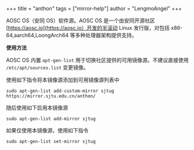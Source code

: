 +++
title = "anthon"
tags = ["mirror-help"]
author = "LengmoAngel"
+++

AOSC OS（安同 OS）软件源。AOSC OS 是一个由安同开源社区 [https://aosc.io](https://aosc.io）开发的半滚动 Linux 发行版，对包括 x86-64,aarch64,LoongArch64 等多种处理器架构提供支持。

**使用方法**

AOSC OS 内置 `apt-gen-list` 用于切换社区提供的可用镜像源。不建议直接使用 `/etc/apt/sources.list` 变更镜像。

使用如下指令将本镜像源添加到可用镜像源列表中
```
sudo apt-gen-list add-custom-mirror sjtug https://mirror.sjtu.edu.cn/anthon/
```
随后使用如下启用本镜像源
```
sudo apt-gen-list add-mirror sjtug
```
如果仅使用本镜像源，使用如下指令
```
sudo apt-gen-list set-mirror sjtug
```
